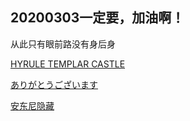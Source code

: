## 20200303一定要，加油啊！

从此只有眼前路没有身后身





[HYRULE TEMPLAR CASTLE](https://user.qzone.qq.com/717999770?_t_=0.8305440542411839)

[ありがとうございます](http://rainy.7thgen.info/about/)

[安东尼隐藏](https://github.com/mm17zz/zhaoyang.github.io/edit/master/index.md)
